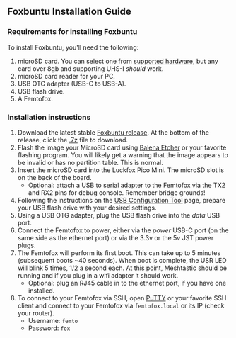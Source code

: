 ## Foxbuntu Installation Guide
### Requirements for installing Foxbuntu
To install Foxbuntu, you'll need the following:
1. microSD card. You can select one from [supported hardware](supported_hardware.md), but any card over 8gb and supporting UHS-I *should* work.
2. microSD card reader for your PC.
3. USB OTG adapter (USB-C to USB-A).
4. USB flash drive.
5. A Femtofox.

### Installation instructions
1. Download the latest stable [Foxbuntu release](https://github.com/noon92/femtofox/releases). At the bottom of the release, click the <u>.7z</u> file to download.
2. Flash the image your MicroSD card using [Balena Etcher](https://etcher.balena.io/) or your favorite flashing program. You will likely get a warning that the image appears to be invalid or has no partition table. This is normal.
3. Insert the microSD card into the Luckfox Pico Mini. The microSD slot is on the back of the board.
	* Optional: attach a USB to serial adapter to the Femtofox via the TX2 and RX2 pins for debug console. Remember bridge grounds!
4. Following the instructions on the [USB Configuration Tool](usb_config.md) page, prepare your USB flash drive with your desired settings.
5. Using a USB OTG adapter, plug the USB flash drive into the *data* USB port.
6. Connect the Femtofox to power, either via the *power* USB-C port (on the same side as the ethernet port) or via the 3.3v or the 5v JST power plugs.
7. The Femtofox will perform its first boot. This can take up to 5 minutes (subsequent boots ~40 seconds). When boot is complete, the USR LED will blink 5 times, 1/2 a second each. At this point, Meshtastic should be running and if you plug in a wifi adapter it should work.
	* Optional: plug an RJ45 cable in to the ethernet port, if you have one installed.
8. To connect to your Femtofox via SSH, open [PuTTY](https://www.putty.org/) or your favorite SSH client and connect to your Femtofox via `femtofox.local` or its IP (check your router).
	* Username: `femto`
	* Password: `fox`
